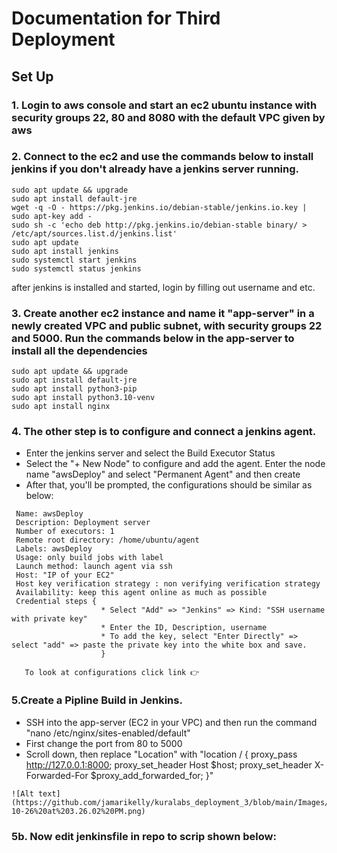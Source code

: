 # Documentation for Third Deployment 

## Set Up

### 1. Login to aws console and start an ec2 ubuntu instance with security groups 22, 80 and 8080 with the default VPC given by aws

### 2. Connect to the ec2 and use the commands below to install jenkins if you don't already have a jenkins server running.
```
sudo apt update && upgrade
sudo apt install default-jre
wget -q -O - https://pkg.jenkins.io/debian-stable/jenkins.io.key | sudo apt-key add -
sudo sh -c 'echo deb http://pkg.jenkins.io/debian-stable binary/ > /etc/apt/sources.list.d/jenkins.list'
sudo apt update
sudo apt install jenkins
sudo systemctl start jenkins
sudo systemctl status jenkins
```
after jenkins is installed and started, login by filling out username and etc.

### 3. Create another ec2 instance and name it "app-server" in a newly created VPC and public subnet, with security groups 22 and 5000. Run the commands below in the app-server to install all the dependencies
```
sudo apt update && upgrade
sudo apt install default-jre
sudo apt install python3-pip
sudo apt install python3.10-venv
sudo apt install nginx
```
### 4. The other step is to configure and connect a jenkins agent.

* Enter the jenkins server and select the Build Executor Status
* Select the "+ New Node" to configure and add the agent. Enter the node name "awsDeploy" and select "Permanent Agent" and then create 
* After that, you'll be prompted, the configurations should be similar as below: 
 ```
  Name: awsDeploy
  Description: Deployment server
  Number of executors: 1
  Remote root directory: /home/ubuntu/agent 
  Labels: awsDeploy
  Usage: only build jobs with label
  Launch method: launch agent via ssh
  Host: "IP of your EC2"
  Host key verification strategy : non verifying verification strategy
  Availability: keep this agent online as much as possible 
  Credential steps {
                     * Select "Add" => "Jenkins" => Kind: "SSH username with private key"
                     * Enter the ID, Description, username
                     * To add the key, select "Enter Directly" => select "add" => paste the private key into the white box and save.
                     }
                     
    To look at configurations click link 👉
  ```
  
### 5.Create a Pipline Build in Jenkins.

   * SSH into the app-server (EC2 in your VPC) and then run the command "nano /etc/nginx/sites-enabled/default"
   * First change the port from 80 to 5000
   * Scroll down, then replace "Location" with 
   "location / { proxy_pass http://127.0.0.1:8000;
                 proxy_set_header Host $host;
                 proxy_set_header X- Forwarded-For $proxy_add_forwarded_for;
                  }"
                   
    ![Alt text] (https://github.com/jamarikelly/kuralabs_deployment_3/blob/main/Images/Screen%20Shot%202022-10-26%20at%203.26.02%20PM.png)
                   
### 5b. Now edit jenkinsfile in repo to scrip shown below:
  
